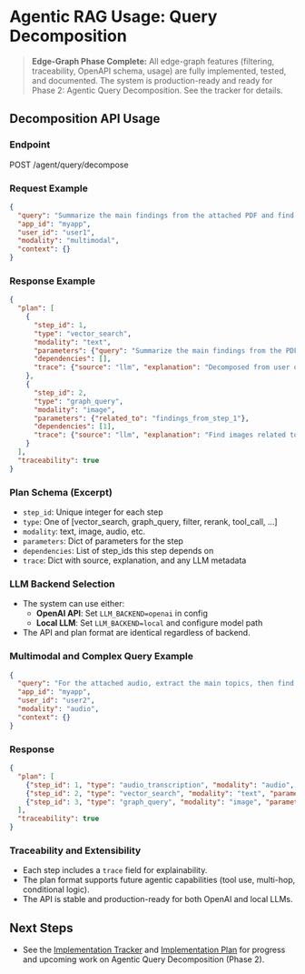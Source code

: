 # Agentic RAG Usage: Query Decomposition

> **Edge-Graph Phase Complete:** All edge-graph features (filtering, traceability, OpenAPI schema, usage) are fully implemented, tested, and documented. The system is production-ready and ready for Phase 2: Agentic Query Decomposition. See the tracker for details.

## Decomposition API Usage

### Endpoint
POST /agent/query/decompose

### Request Example
```json
{
  "query": "Summarize the main findings from the attached PDF and find related images in the knowledge base.",
  "app_id": "myapp",
  "user_id": "user1",
  "modality": "multimodal",
  "context": {}
}
```

### Response Example
```json
{
  "plan": [
    {
      "step_id": 1,
      "type": "vector_search",
      "modality": "text",
      "parameters": {"query": "Summarize the main findings from the PDF."},
      "dependencies": [],
      "trace": {"source": "llm", "explanation": "Decomposed from user query."}
    },
    {
      "step_id": 2,
      "type": "graph_query",
      "modality": "image",
      "parameters": {"related_to": "findings_from_step_1"},
      "dependencies": [1],
      "trace": {"source": "llm", "explanation": "Find images related to findings."}
    }
  ],
  "traceability": true
}
```

### Plan Schema (Excerpt)
- `step_id`: Unique integer for each step
- `type`: One of [vector_search, graph_query, filter, rerank, tool_call, ...]
- `modality`: text, image, audio, etc.
- `parameters`: Dict of parameters for the step
- `dependencies`: List of step_ids this step depends on
- `trace`: Dict with source, explanation, and any LLM metadata

### LLM Backend Selection
- The system can use either:
  - **OpenAI API**: Set `LLM_BACKEND=openai` in config
  - **Local LLM**: Set `LLM_BACKEND=local` and configure model path
- The API and plan format are identical regardless of backend.

### Multimodal and Complex Query Example
```json
{
  "query": "For the attached audio, extract the main topics, then find all related documents and images.",
  "app_id": "myapp",
  "user_id": "user2",
  "modality": "audio",
  "context": {}
}
```

### Response
```json
{
  "plan": [
    {"step_id": 1, "type": "audio_transcription", "modality": "audio", "parameters": {"file": "audio.mp3"}, "dependencies": [], "trace": {"source": "llm"}},
    {"step_id": 2, "type": "vector_search", "modality": "text", "parameters": {"query": "topics from step 1"}, "dependencies": [1], "trace": {"source": "llm"}},
    {"step_id": 3, "type": "graph_query", "modality": "image", "parameters": {"related_to": "topics from step 1"}, "dependencies": [1], "trace": {"source": "llm"}}
  ],
  "traceability": true
}
```

### Traceability and Extensibility
- Each step includes a `trace` field for explainability.
- The plan format supports future agentic capabilities (tool use, multi-hop, conditional logic).
- The API is stable and production-ready for both OpenAI and local LLMs.

## Next Steps
- See the [Implementation Tracker](tracker.md) and [Implementation Plan](implementation_plan.md) for progress and upcoming work on Agentic Query Decomposition (Phase 2). 